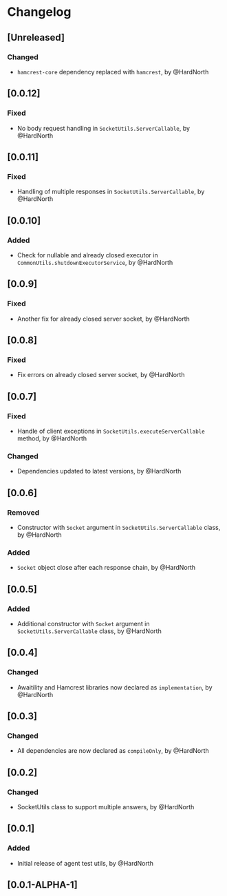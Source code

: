 # Changelog

## [Unreleased]
### Changed
- `hamcrest-core` dependency replaced with `hamcrest`, by @HardNorth

## [0.0.12]
### Fixed
- No body request handling in `SocketUtils.ServerCallable`, by @HardNorth

## [0.0.11]
### Fixed
- Handling of multiple responses in `SocketUtils.ServerCallable`, by @HardNorth

## [0.0.10]
### Added
- Check for nullable and already closed executor in `CommonUtils.shutdownExecutorService`, by @HardNorth

## [0.0.9]
### Fixed
- Another fix for already closed server socket, by @HardNorth

## [0.0.8]
### Fixed
- Fix errors on already closed server socket, by @HardNorth

## [0.0.7]
### Fixed
- Handle of client exceptions in `SocketUtils.executeServerCallable` method, by @HardNorth
### Changed
- Dependencies updated to latest versions, by @HardNorth

## [0.0.6]
### Removed
- Constructor with `Socket` argument in `SocketUtils.ServerCallable` class, by @HardNorth
### Added
- `Socket` object close after each response chain, by @HardNorth

## [0.0.5]
### Added
- Additional constructor with `Socket` argument in `SocketUtils.ServerCallable` class, by @HardNorth

## [0.0.4]
### Changed
- Awaitility and Hamcrest libraries now declared as `implementation`, by @HardNorth

## [0.0.3]
### Changed
- All dependencies are now declared as `compileOnly`, by @HardNorth

## [0.0.2]
### Changed
- SocketUtils class to support multiple answers, by @HardNorth

## [0.0.1]
### Added
- Initial release of agent test utils, by @HardNorth

## [0.0.1-ALPHA-1]
